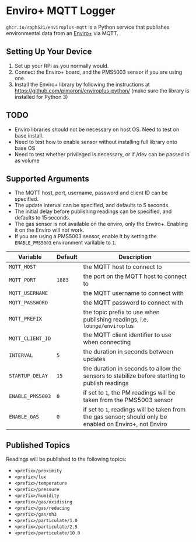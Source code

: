 # Enviro+ MQTT Logger

`ghcr.io/raph521/enviroplus-mqtt` is a Python service that publishes environmental data from an [Enviro+](https://shop.pimoroni.com/products/enviro-plus) via MQTT.

## Setting Up Your Device

1) Set up your RPi as you normally would.
2) Connect the Enviro+ board, and the PMS5003 sensor if you are using one.
3) Install the Enviro+ library by following the instructions at https://github.com/pimoroni/enviroplus-python/ (make sure the library is installed for Python 3)

## TODO
- Enviro libraries should not be necessary on host OS.  Need to test on base install.
- Need to test how to enable sensor without installing full library onto base OS
- Need to test whether privileged is necessary, or if /dev can be passed in as volume

## Supported Arguments

- The MQTT host, port, username, password and client ID can be specified.
- The update interval can be specified, and defaults to 5 seconds.
- The initial delay before publishing readings can be specified, and defaults to 15 seconds.
- The gas sensor is not available on the enviro, only the Enviro+.  Enabling it on the Enviro will not work.
- If you are using a PMS5003 sensor, enable it by setting the `ENABLE_PMS5003` environment varilable to `1`.

| Variable | Default | Description |
| --- | --- | --- |
| `MQTT_HOST` | | the MQTT host to connect to |
| `MQTT_PORT` | `1883` | the port on the MQTT host to connect to |
| `MQTT_USERNAME` | | the MQTT username to connect with |
| `MQTT_PASSWORD` | | the MQTT password to connect with |
| `MQTT_PREFIX` | | the topic prefix to use when publishing readings, i.e. `lounge/enviroplus` |
| `MQTT_CLIENT_ID` | | the MQTT client identifier to use when connecting |
| `INTERVAL` | `5` | the duration in seconds between updates |
| `STARTUP_DELAY` | `15` |  the duration in seconds to allow the sensors to stabilize before starting to publish readings |
| `ENABLE_PMS5003` | `0` | if set to `1`, the PM readings will be taken from the PMS5003 sensor |
| `ENABLE_GAS` | `0` | if set to `1`, readings will be taken from the gas sensor; should only be enabled on Enviro+, not Enviro |

## Published Topics

Readings will be published to the following topics:

- `<prefix>/proximity`
- `<prefix>/lux`
- `<prefix>/temperature`
- `<prefix>/pressure`
- `<prefix>/humidity`
- `<prefix>/gas/oxidising`
- `<prefix>/gas/reducing`
- `<prefix>/gas/nh3`
- `<prefix>/particulate/1.0`
- `<prefix>/particulate/2.5`
- `<prefix>/particulate/10.0`
